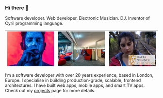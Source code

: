 ### Hi there 👋

Software developer. Web developer. Electronic Musician. DJ. Inventor of Cyril programming language.

<!--
**darrenmothersele/darrenmothersele** is a ✨ _special_ ✨ repository because its `README.md` (this file) appears on your GitHub profile.

Here are some ideas to get you started:

- 🔭 I’m currently working on ...
- 🌱 I’m currently learning ...
- 👯 I’m looking to collaborate on ...
- 🤔 I’m looking for help with ...
- 💬 Ask me about ...
- 📫 How to reach me: ...
- 😄 Pronouns: ...
- ⚡ Fun fact: ...
-->

![music](cover1.jpg) | ![apps](cover2.jpg) | ![web](cover3.jpg)
---------------------|---------------------|----------------------

I’m a software developer with over 20 years experience, based in London, Europe. 
I specialise in building production-grade, scalable, frontend architectures.
I have built web apps, mobile apps, and smart TV apps. Check out my [projects](https://daz.is/projects/index.html) page for more details.
